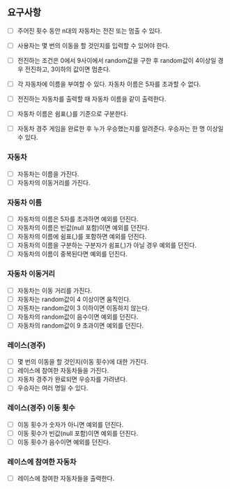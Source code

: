 ## 요구사항
- [ ] 주어진 횟수 동안 n대의 자동차는 전진 또는 멈출 수 있다.
- [ ] 사용자는 몇 번의 이동을 할 것인지를 입력할 수 있어야 한다.
- [ ] 전진하는 조건은 0에서 9사이에서 random값을 구한 후 random값이 4이상일 경우 전진하고, 3이하의 값이면 멈춘다.

- [ ] 각 자동차에 이름을 부여할 수 있다. 자동차 이름은 5자를 초과할 수 없다.
- [ ] 전진하는 자동차를 출력할 때 자동차 이름을 같이 출력한다.
- [ ] 자동차 이름은 쉼표(,)를 기준으로 구분한다.
- [ ] 자동차 경주 게임을 완료한 후 누가 우승했는지를 알려준다. 우승자는 한 명 이상일 수 있다.

### 자동차
- [ ] 자동차는 이름을 가진다.
- [ ] 자동차의 이동거리를 가진다.

### 자동차 이름
- [ ] 자동차의 이름은 5자를 초과하면 예외를 던진다.
- [ ] 자동차의 이름은 빈값(null 포함)이면 예외를 던진다.
- [ ] 자동차의 이름에 쉼표(,)를 포함하면 예외를 던진다.
- [ ] 자동차의 이름을 구분하는 구분자가 쉼표(,)가 아닐 경우 예외를 던진다.
- [ ] 자동차의 이름이 중복된다면 예외를 던진다.

### 자동차 이동거리
- [ ] 자동차는 이동 거리를 가진다.
- [ ] 자동차는 random값이 4 이상이면 움직인다.
- [ ] 자동차는 random값이 3 이하이면 이동하지 않는다.
- [ ] 자동차의 random값이 음수이면 예외를 던진다.
- [ ] 자동차의 random값이 9 초과이면 예외를 던진다.

### 레이스(경주)
- [ ] 몇 번의 이동을 할 것인지(이동 횟수)에 대한 가진다.
- [ ] 레이스에 참여한 자동차들을 가진다.
- [ ] 자동차 경주가 완료되면 우승자를 가려낸다.
- [ ] 우승자는 여러 명일 수 있다.

### 레이스(경주) 이동 횟수
- [ ] 이동 횟수가 숫자가 아니면 예외를 던진다.
- [ ] 이동 횟수가 빈값(null 포함)이면 예외를 던진다.
- [ ] 이동 횟수가 음수이면 예외를 던진다.

### 레이스에 참여한 자동차
- [ ] 레이스에 참여한 자동차들을 출력한다.
